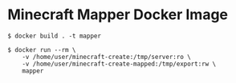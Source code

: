 # Minecraft Mapper Docker Image

```console
$ docker build . -t mapper
```

```console
$ docker run --rm \
    -v /home/user/minecraft-create:/tmp/server:ro \
    -v /home/user/minecraft-create-mapped:/tmp/export:rw \
    mapper
```